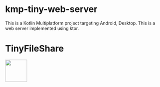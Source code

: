 # kmp-tiny-web-server
This is a Kotlin Multiplatform project targeting Android, Desktop.
This is a web server implemented using ktor.

# TinyFileShare
<a href="https://play.google.com/store/apps/details?id=io.github.anicehome.webserver"><img src="https://play.google.com/intl/en_us/badges/static/images/badges/en_badge_web_generic.png" height="70"></a>

